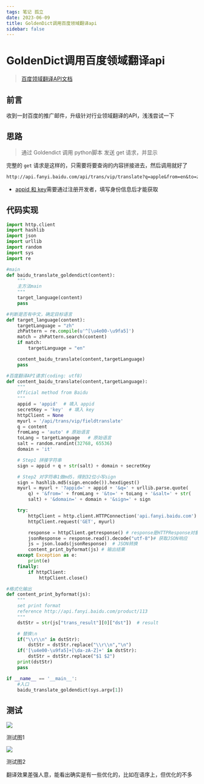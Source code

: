 ```yaml
---
tags: 笔记 孤立
date: 2023-06-09
title: GoldenDict调用百度领域翻译api
sidebar: false
---
```

# GoldenDict调用百度领域翻译api

> [百度领域翻译API文档](http://api.fanyi.baidu.com/product/113)

## 前言

收到一封百度的推广邮件，升级针对行业领域翻译的API，浅浅尝试一下

## 思路

> 通过 Goldendict 调用 python脚本 发送 get 请求，并显示

完整的 `get` 请求是这样的，只需要将要查询的内容拼接进去，然后调用就好了

```txt
http://api.fanyi.baidu.com/api/trans/vip/translate?q=apple&from=en&to=zh&appid=2015063000000001&salt=1435660288&sign=f89f9594663708c1605f3d736d01d2d4
```

- [appid 和 key](http://api.fanyi.baidu.com/manage/developer)需要通过注册开发者，填写身份信息后才能获取

## 代码实现

```python
import http.client
import hashlib
import json
import urllib
import random
import sys
import re

#main
def baidu_translate_goldendict(content):
    """
    主方法main
    """
    target_language(content)
    pass

#判断是否有中文，确定目标语言
def target_language(content):
    targetLanguage = "zh"
    zhPattern = re.compile(u'^[\u4e00-\u9fa5]')
    match = zhPattern.search(content)
    if match:
        targetLanguage = "en"

    content_baidu_translate(content,targetLanguage)
    pass

#百度翻译API请求(coding: utf8)
def content_baidu_translate(content,targetLanguage):
    """
    Official method from Baidu
    """
    appid = 'appid'  # 填入 appid 
    secretKey = 'key'  # 填入 key
    httpClient = None
    myurl = '/api/trans/vip/fieldtranslate'
    q = content
    fromLang = 'auto' # 原始语言
    toLang = targetLanguage   # 原始语言
    salt = random.randint(32768, 65536)
    domain = 'it'

    # Step1 拼接字符串
    sign = appid + q + str(salt) + domain + secretKey

    # Step2 对字符串1做md5，得到32位小写sign
    sign = hashlib.md5(sign.encode()).hexdigest()
    myurl = myurl + '?appid=' + appid + '&q=' + urllib.parse.quote(
        q) + '&from=' + fromLang + '&to=' + toLang + '&salt=' + str(
        salt) + '&domain=' + domain + '&sign=' + sign

    try:
        httpClient = http.client.HTTPConnection('api.fanyi.baidu.com')
        httpClient.request('GET', myurl)

        response = httpClient.getresponse() # response是HTTPResponse对象
        jsonResponse = response.read().decode("utf-8")# 获取JSON响应
        js = json.loads(jsonResponse)  # JSON转换
        content_print_byformat(js) # 输出结果
    except Exception as e:
        print(e)
    finally:
        if httpClient:
            httpClient.close()

#格式化输出
def content_print_byformat(js):
    """
    set print format
    reference http://api.fanyi.baidu.com/product/113
    """
    dstStr = str(js["trans_result"][0]["dst"])  # result

    # 替换\n
    if("\\r\\n" in dstStr):
        dstStr = dstStr.replace("\\r\\n","\n")
    if('[\u4e00-\u9fa5]+[\da-zA-Z]+' in dstStr):
        dstStr = dstStr.replace("$1 $2")
    print(dstStr)
    pass

if __name__ == '__main__':
    #入口
    baidu_translate_goldendict(sys.argv[1])
```

## 测试

![](file://D:%5Cbackup%5Cblog%5Cdocs%5Cpages%5Cassets%5C20230609165442483.png?msec=1687698260583)

测试图1

![](file://D:%5Cbackup%5Cblog%5Cdocs%5Cpages%5Cassets%5C20230609165331219.png?msec=1687698260582)

测试图2

翻译效果差强人意，能看出确实是有一些优化的，比如在语序上，但优化的不多
